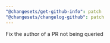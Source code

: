 ```yaml
---
"@changesets/get-github-info": patch
"@changesets/changelog-github": patch
---
```


Fix the author of a PR not being queried

